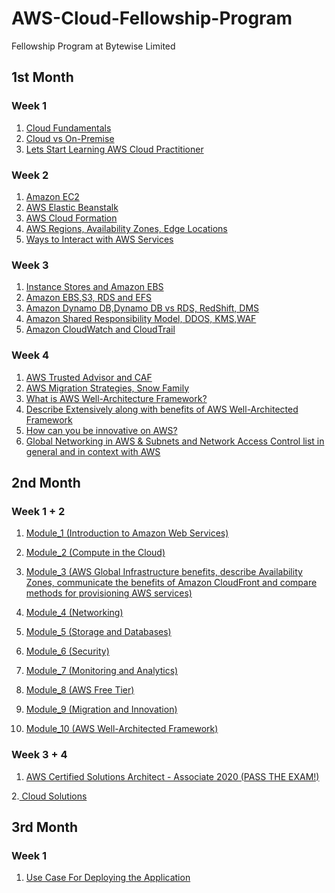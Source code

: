 # AWS-Cloud-Fellowship-Program
Fellowship Program at Bytewise Limited
## 1st Month
### Week 1
1. [Cloud Fundamentals](https://github.com/kashirdotcom/AWS-Cloud-Fellowship-Program/blob/main/Month%231/Week%231/30%20Aug-Cloud%20Fundamentals.md)
2. [Cloud vs On-Premise](https://github.com/kashirdotcom/AWS-Cloud-Fellowship-Program/blob/main/Month%231/Week%231/1st%2C%20Sept-Cloud%20vs%20On-Premise.md)
3. [Lets Start Learning AWS Cloud Practitioner](https://github.com/kashirdotcom/AWS-Cloud-Fellowship-Program/blob/main/Month%231/Week%231/Lets%20Start%20Learning%20AWS%20Cloud%20Practitioner.md)

### Week 2
1. [Amazon EC2](https://github.com/kashirdotcom/AWS-Cloud-Fellowship-Program/blob/main/Month%231/Week%232/Amazon%20EC2%20(Introduction%2C%20Types%2C%20Scaling%2C%20Auto%20Scaling).md)
2. [AWS Elastic Beanstalk](https://github.com/kashirdotcom/AWS-Cloud-Fellowship-Program/blob/main/Month%231/Week%232/AWS%20Elastic%20Beanstalk.md)
3. [AWS Cloud Formation](https://github.com/kashirdotcom/AWS-Cloud-Fellowship-Program/blob/main/Month%231/Week%232/AWS%20Cloud%20Formation.md)
4. [AWS Regions, Availability Zones, Edge Locations](https://github.com/kashirdotcom/AWS-Cloud-Fellowship-Program/blob/main/Month%231/Week%232/AWS%20Regions%2C%20Availability%20Zones%2C%20Edge%20Locations(About%2C%20List%2C%20characteristics).md)
5. [Ways to Interact with AWS Services](https://github.com/kashirdotcom/AWS-Cloud-Fellowship-Program/blob/main/Month%231/Week%232/Ways%20to%20Interact%20with%20AWS%20Services.md)

### Week 3
1. [Instance Stores and Amazon EBS](https://github.com/kashirdotcom/AWS-Cloud-Fellowship-Program/blob/main/Month%231/Week%233/Instance%20Stores%20and%20Amazon%20EBS.md)
2. [Amazon EBS,S3, RDS and EFS](https://github.com/kashirdotcom/AWS-Cloud-Fellowship-Program/blob/main/Month%231/Week%233/Amazon%20EBS%2CS3%2C%20RDS%20and%20EFS.md)
3. [Amazon Dynamo DB,Dynamo DB vs RDS, RedShift, DMS](https://github.com/kashirdotcom/AWS-Cloud-Fellowship-Program/blob/main/Month%231/Week%233/Amazon%20Dynamo%20DB%2CRedShift%20and%20DMS.md)
4. [Amazon Shared Responsibility Model, DDOS, KMS,WAF](https://github.com/kashirdotcom/AWS-Cloud-Fellowship-Program/blob/main/Month%231/Week%233/Amazon%20Shared%20Responsibility%20Model%2C%20DDOS%2C%20KMS%2CWAF%20.md)
5. [Amazon CloudWatch and CloudTrail](https://github.com/kashirdotcom/AWS-Cloud-Fellowship-Program/blob/main/Month%231/Week%233/Amazon%20CloudWatch%20and%20CloudTrail.md)

### Week 4
1. [AWS Trusted Advisor and CAF](https://github.com/kashirdotcom/AWS-Cloud-Fellowship-Program/blob/main/Month%231/Week%234/AWS%20Trusted%20Advisor%20and%20CAF.md)
2. [AWS Migration Strategies, Snow Family](https://github.com/kashirdotcom/AWS-Cloud-Fellowship-Program/blob/main/Month%231/Week%234/AWS%20Migration%20Strategies%2C%20Snow%20Family.md)
3. [What is AWS Well-Architecture Framework?](https://github.com/kashirdotcom/AWS-Cloud-Fellowship-Program/blob/main/Month%231/Week%234/What%20is%20AWS%20Well-Architecture%20Framework.md)
4. [Describe Extensively along with benefits of AWS Well-Architected Framework](https://github.com/kashirdotcom/AWS-Cloud-Fellowship-Program/blob/main/Month%231/Week%234/Describe%20Extensively%20along%20with%20benefits%3F.md)
5. [How can you be innovative on AWS?](https://github.com/kashirdotcom/AWS-Cloud-Fellowship-Program/blob/main/Month%231/Week%234/How%20can%20you%20be%20innovative%20on%20AWS%3F.md)
6. [Global Networking in AWS &  Subnets and Network Access Control list in general and in context with AWS](https://github.com/kashirdotcom/AWS-Cloud-Fellowship-Program/blob/main/Month%231/Week%234/Global%20Networking%20in%20AWS.md)

## 2nd Month 
### Week 1 + 2
1. [Module_1 (Introduction to Amazon Web Services)
](https://github.com/kashirdotcom/AWS-Cloud-Fellowship-Program/blob/main/Month%232/aws-cloud-practitioner-essentials/Modules%5CWeeks/Module_1%20(Introduction%20to%20Amazon%20Web%20Services).md)

2. [Module_2 (Compute in the Cloud)
](https://github.com/kashirdotcom/AWS-Cloud-Fellowship-Program/blob/main/Month%232/aws-cloud-practitioner-essentials/Modules%5CWeeks/Module%23%202.md)

3. [Module_3 (AWS Global Infrastructure benefits, describe Availability Zones, communicate the benefits of Amazon CloudFront and compare methods for provisioning AWS services)
](https://github.com/kashirdotcom/AWS-Cloud-Fellowship-Program/blob/main/Month%232/aws-cloud-practitioner-essentials/Modules%5CWeeks/Module%203.md)

4. [Module_4 (Networking)
](https://github.com/kashirdotcom/AWS-Cloud-Fellowship-Program/blob/main/Month%232/aws-cloud-practitioner-essentials/Modules%5CWeeks/Module%20%23%204.md)

5. [Module_5 (Storage and Databases)
](https://github.com/kashirdotcom/AWS-Cloud-Fellowship-Program/blob/main/Month%232/aws-cloud-practitioner-essentials/Modules%5CWeeks/Module%20%23%205.md)

6. [Module_6 (Security)
](https://github.com/kashirdotcom/AWS-Cloud-Fellowship-Program/blob/main/Month%232/aws-cloud-practitioner-essentials/Modules%5CWeeks/Module%20%23%206.md)

7. [Module_7 (Monitoring and Analytics)
](https://github.com/kashirdotcom/AWS-Cloud-Fellowship-Program/blob/main/Month%232/aws-cloud-practitioner-essentials/Modules%5CWeeks/Module%20%23%207.md)

8. [Module_8 (AWS Free Tier)
](https://github.com/kashirdotcom/AWS-Cloud-Fellowship-Program/blob/main/Month%232/aws-cloud-practitioner-essentials/Modules%5CWeeks/Module%20%23%208.md)

9. [Module_9 (Migration and Innovation)
](https://github.com/kashirdotcom/AWS-Cloud-Fellowship-Program/blob/main/Month%232/aws-cloud-practitioner-essentials/Modules%5CWeeks/Module%20%23%209.md)

10. [Module_10 (AWS Well-Architected Framework)
](https://github.com/kashirdotcom/AWS-Cloud-Fellowship-Program/blob/main/Month%232/aws-cloud-practitioner-essentials/Modules%5CWeeks/Module%20%23%2010.md)


### Week 3 + 4
1. [ AWS Certified Solutions Architect - Associate 2020 (PASS THE EXAM!)
](https://github.com/kashirdotcom/AWS-Cloud-Fellowship-Program/blob/main/Month%232/AWS%20Certified%20Solutions%20Architect%20-%20Associate%202020%20(PASS%20THE%20EXAM!)/Solution%20Architect%20Associate.md)

2.[ Cloud Solutions
](https://github.com/kashirdotcom/AWS-Cloud-Fellowship-Program/blob/main/Month%232/Cloud%20Solutions.md) 

## 3rd Month
### Week 1
1. [ Use Case For Deploying the Application
](https://github.com/kashirdotcom/AWS-Cloud-Fellowship-Program/blob/main/Month%233/Use%20Case%20For%20Deploying%20the%20Application.md)

